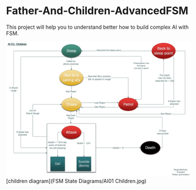# Father-And-Children-AdvancedFSM

This project will help you to understand better how to build complex AI with FSM.

![alt text](https://github.com/SergeiMerkulov/Father-And-Children-AdvancedFSM/blob/master/FSM%20State%20Diagrams/AI01%20Children.jpg)
[children diagram](FSM State Diagrams/AI01 Children.jpg)
